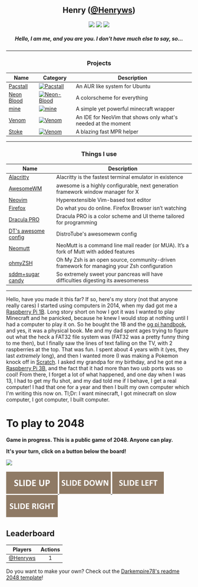 <div align="center">

## **Henry ([@Henryws](https://github.com/Henryws))**


[![](https://img.shields.io/badge/OS-Debian-informational?style=flat-square&logo=linux&logoColor=white&color=d70a53)](https://www.debian.org/)
[![](https://img.shields.io/badge/Coding%20Language-Bash-informational?style=flat-square&logo=gnu&logoColor=white&color=AC4142)](https://gnu.org/software/bash)
[![](https://img.shields.io/badge/Editor-Neovim-informational?style=flat-square&logo=vim&logoColor=white&color=00FF00)](https://neovim.io/)

##### Hello, I am me, and you are you. I don't have much else to say, so...
  
---
### **Projects**
| Name | Category | Description |
|------|----------|-------------|
| [Pacstall](https://github.com/pacstall/pacstall) | [![Pacstall](https://img.shields.io/badge/%F0%9F%93%A6-Package%20Manager-orange?style=flat-square)](https://github.com/topics/package-manager)| An AUR like system for Ubuntu |
| [Neon Blood](https://github.com/Henryws/Neon-Blood) | [![Neon-Blood](https://img.shields.io/badge/%F0%9F%A9%B8-Neon--Blood-322b3c?style=flat-square)](https://github.com/topics/themes) | A colorscheme for everything |
| [mine](https://github.com/Henryws/mine) | [![mine](https://img.shields.io/badge/%F0%9F%8E%AE-Minecraft-brightgreen?style=flat-square)](https://github.com/topics/minecraft) | A simple yet powerful minecraft wrapper |
| [Venom](https://github.com/Henryws/Venom) | [![Venom](https://img.shields.io/badge/📝-NeoVim-322b3c?style=flat-square)](https://github.com/topics/Venom) | An IDE for NeoVim that shows only what's needed at the moment |
| [Stoke](https://github.com/Henryws/Stoke) | [![Venom](https://img.shields.io/badge/🔥-MPR-fa8072?style=flat-square)](https://github.com/topics/MPR-helper) | A blazing fast MPR helper |

<!---| [Themer](https://github.com/Henryws/themer) | [![Themes](https://img.shields.io/badge/%F0%9F%A7%AC-Theming%20Tool-brightgreen?style=flat-square)](https://github.com/topics/themes) | A simple tool to download and install themes/icons/cursors |--->


---
### **Things I use**
| Name | Description |
|------|-------------|
| [Alacritty](https://github.com/alacritty/alacritty) | Alacritty is the fastest terminal emulator in existence |
| [AwesomeWM](https://awesomewm.org/) | awesome is a highly configurable, next generation framework window manager for X |
| [Neovim](https://neovim.io/) | Hyperextensible Vim-based text editor |
| [Firefox](https://firefox.com) |  Do what you do online. Firefox Browser isn’t watching |
| [Dracula PRO](https://draculatheme.com/pro) |  Dracula PRO is a color scheme and UI theme tailored for programming |
| [DT's awesome config](https://gitlab.com/dwt1/dotfiles) | DistroTube's awesomewm config |
| [Neomutt](https://neomutt.org/) | NeoMutt is a command line mail reader (or MUA). It’s a fork of Mutt with added features |
| [ohmyZSH](https://ohmyz.sh/) | Oh My Zsh is an open source, community-driven framework for managing your Zsh configuration |
| [sddm+sugar candy](https://www.pling.com/p/1312658/) | So extremely sweet your pancreas will have difficulties digesting its awesomeness |

</div>

---
Hello, have you made it this far? If so, here's my story (not that anyone really cares)
I started using computers in 2014, when my dad got me a [Raspberry Pi 1B](https://a.pololu-files.com/picture/0J4940.600x480.jpg). Long story short on how I got it was I wanted to play Minecraft and he panicked, because he knew I would stop at nothing until I had a computer to play it on. So he bought the 1B and the [og pi handbook](http://www.cs.unca.edu/~bruce/Fall14/360/RPiUsersGuide.pdf), and yes, it was a physical book. Me and my dad spent ages trying to figure out what the heck a FAT32 file system was (FAT32 was a pretty funny thing to me then), but I finally saw the lines of text falling on the TV, with 2 raspberries at the top. That was fun. I spent about 4 years with it (yes, they last _extremely_ long), and then I wanted more (I was making a Pokemon knock off in [Scratch](https://scratch.mit.edu). I asked my grandpa for my birthday, and he got me a [Raspberry Pi 3B](https://cdn7.bigcommerce.com/s-2fbyfnm8ev/images/stencil/1280x1280/products/112/1038/Raspberry_Pi_3_buyapi-1__20242.1539127615.jpg?c=2&imbypass=on), and the fact that it had more than two usb ports was so cool! From there, I forget a lot of what happened, and one day when I was 13, I had to get my flu shot, and my dad told me if I behave, I get a real computer! I had that one for a year and then I built my own computer which I'm writing this now on.
Tl;Dr: I want minecraft, I got minecraft on slow computer, I got computer, I built computer.

# To play to 2048

**Game in progress. This is a public game of 2048. Anyone can play.**

**It's your turn, click on a button below the board!**

<!-- 2048GameBoard -->
<img src="https://github.com/Henryws/Readme-2048/blob/main/Data/gameboard.png" width="500"/>
<!-- 2048GameBoard -->

<!-- 2048GameActions -->
<a href="https://github.com/Henryws/Readme-2048/issues/new?title=2048|slideUp&body=Just+push+'Submit+new+issue'.+You+don't+need+to+do+anything+else."> <img src="Assets/slideUp.png"/> </a> <a href="https://github.com/Henryws/Readme-2048/issues/new?title=2048|slideDown&body=Just+push+'Submit+new+issue'.+You+don't+need+to+do+anything+else."> <img src="Assets/slideDown.png"/> </a> <a href="https://github.com/Henryws/Readme-2048/issues/new?title=2048|slideLeft&body=Just+push+'Submit+new+issue'.+You+don't+need+to+do+anything+else."> <img src="Assets/slideLeft.png"/> </a> <a href="https://github.com/Henryws/Readme-2048/issues/new?title=2048|slideRight&body=Just+push+'Submit+new+issue'.+You+don't+need+to+do+anything+else."> <img src="Assets/slideRight.png"/> </a>
<!-- 2048GameActions -->

## Leaderboard

<!-- 2048Ranking -->
| Players | Actions |
|---------------|:---------:|
| [@Henryws](https://github.com/Henryws) | 1 |
<!-- 2048Ranking -->

Do you want to make your own? Check out the [Darkempire78's readme 2048 template](https://github.com/Darkempire78/Readme-2048)!
